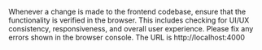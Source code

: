 Whenever a change is made to the frontend codebase,
ensure that the functionality is verified in the browser.
This includes checking for UI/UX consistency, responsiveness, and overall user experience.
Please fix any errors shown in the browser console.
The URL is http://localhost:4000
